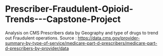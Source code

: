 # Prescriber-Fraudulent-Opioid-Trends---Capstone-Project
Analysis on CMS Prescribers data by Geography and type of drugs to trend out Fraudulent operations. 
Source : https://data.cms.gov/provider-summary-by-type-of-service/medicare-part-d-prescribers/medicare-part-d-prescribers-by-provider/data
